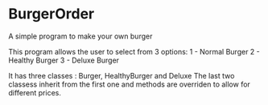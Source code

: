 # BurgerOrder
A simple program to make your own burger

This program allows the user to select from 3 options:
1 - Normal Burger
2 - Healthy Burger
3 - Deluxe Burger

It has three classes : Burger, HealthyBurger and Deluxe
The last two classess inherit from the first one and methods are overriden to allow for different prices.

